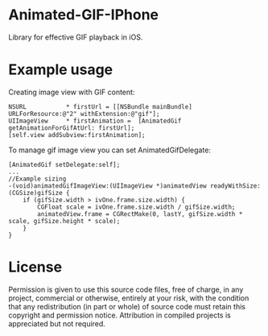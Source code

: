 # Animated-GIF-IPhone

Library for effective GIF playback in iOS.

# Example usage
Creating image view with GIF content:
```
NSURL 			* firstUrl = [[NSBundle mainBundle] URLForResource:@"2" withExtension:@"gif"];
UIImageView 	* firstAnimation = 	[AnimatedGif getAnimationForGifAtUrl: firstUrl];
[self.view addSubview:firstAnimation];
```

To manage gif image view you can set AnimatedGifDelegate:
```
[AnimatedGif setDelegate:self];
...
//Example sizing
-(void)animatedGifImageView:(UIImageView *)animatedView readyWithSize:(CGSize)gifSize {
    if (gifSize.width > ivOne.frame.size.width) {
        CGFloat scale = ivOne.frame.size.width / gifSize.width;
        animatedView.frame = CGRectMake(0, lastY, gifSize.width * scale, gifSize.height * scale);
    }
}
```

# License
Permission is given to use this source code files, free of charge, in any
project, commercial or otherwise, entirely at your risk, with the condition
that any redistribution (in part or whole) of source code must retain
this copyright and permission notice. Attribution in compiled projects is
appreciated but not required.
